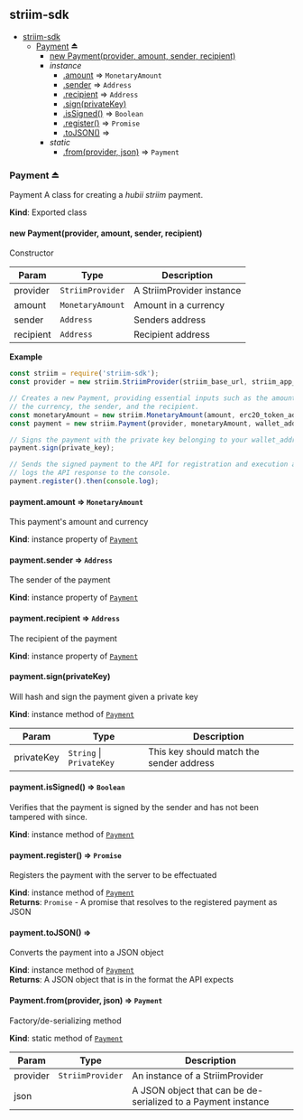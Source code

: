 <a name="module_striim-sdk"></a>

## striim-sdk

* [striim-sdk](#module_striim-sdk)
    * [Payment](#exp_module_striim-sdk--Payment) ⏏
        * [new Payment(provider, amount, sender, recipient)](#new_module_striim-sdk--Payment_new)
        * _instance_
            * [.amount](#module_striim-sdk--Payment+amount) ⇒ <code>MonetaryAmount</code>
            * [.sender](#module_striim-sdk--Payment+sender) ⇒ <code>Address</code>
            * [.recipient](#module_striim-sdk--Payment+recipient) ⇒ <code>Address</code>
            * [.sign(privateKey)](#module_striim-sdk--Payment+sign)
            * [.isSigned()](#module_striim-sdk--Payment+isSigned) ⇒ <code>Boolean</code>
            * [.register()](#module_striim-sdk--Payment+register) ⇒ <code>Promise</code>
            * [.toJSON()](#module_striim-sdk--Payment+toJSON) ⇒
        * _static_
            * [.from(provider, json)](#module_striim-sdk--Payment.from) ⇒ <code>Payment</code>

<a name="exp_module_striim-sdk--Payment"></a>

### Payment ⏏
Payment
A class for creating a _hubii striim_ payment.

**Kind**: Exported class  
<a name="new_module_striim-sdk--Payment_new"></a>

#### new Payment(provider, amount, sender, recipient)
Constructor


| Param | Type | Description |
| --- | --- | --- |
| provider | <code>StriimProvider</code> | A StriimProvider instance |
| amount | <code>MonetaryAmount</code> | Amount in a currency |
| sender | <code>Address</code> | Senders address |
| recipient | <code>Address</code> | Recipient address |

**Example**  
```js
const striim = require('striim-sdk');
const provider = new striim.StriimProvider(striim_base_url, striim_app_id, striim_app_secret);

// Creates a new Payment, providing essential inputs such as the amount,
// the currency, the sender, and the recipient.
const monetaryAmount = new striim.MonetaryAmount(amount, erc20_token_address);
const payment = new striim.Payment(provider, monetaryAmount, wallet_address, recipient_address);

// Signs the payment with the private key belonging to your wallet_address.
payment.sign(private_key);

// Sends the signed payment to the API for registration and execution and
// logs the API response to the console.
payment.register().then(console.log);
```
<a name="module_striim-sdk--Payment+amount"></a>

#### payment.amount ⇒ <code>MonetaryAmount</code>
This payment's amount and currency

**Kind**: instance property of [<code>Payment</code>](#exp_module_striim-sdk--Payment)  
<a name="module_striim-sdk--Payment+sender"></a>

#### payment.sender ⇒ <code>Address</code>
The sender of the payment

**Kind**: instance property of [<code>Payment</code>](#exp_module_striim-sdk--Payment)  
<a name="module_striim-sdk--Payment+recipient"></a>

#### payment.recipient ⇒ <code>Address</code>
The recipient of the payment

**Kind**: instance property of [<code>Payment</code>](#exp_module_striim-sdk--Payment)  
<a name="module_striim-sdk--Payment+sign"></a>

#### payment.sign(privateKey)
Will hash and sign the payment given a private key

**Kind**: instance method of [<code>Payment</code>](#exp_module_striim-sdk--Payment)  

| Param | Type | Description |
| --- | --- | --- |
| privateKey | <code>String</code> \| <code>PrivateKey</code> | This key should match the sender address |

<a name="module_striim-sdk--Payment+isSigned"></a>

#### payment.isSigned() ⇒ <code>Boolean</code>
Verifies that the payment is signed by the sender and has not been
tampered with since.

**Kind**: instance method of [<code>Payment</code>](#exp_module_striim-sdk--Payment)  
<a name="module_striim-sdk--Payment+register"></a>

#### payment.register() ⇒ <code>Promise</code>
Registers the payment with the server to be effectuated

**Kind**: instance method of [<code>Payment</code>](#exp_module_striim-sdk--Payment)  
**Returns**: <code>Promise</code> - A promise that resolves to the registered payment as JSON  
<a name="module_striim-sdk--Payment+toJSON"></a>

#### payment.toJSON() ⇒
Converts the payment into a JSON object

**Kind**: instance method of [<code>Payment</code>](#exp_module_striim-sdk--Payment)  
**Returns**: A JSON object that is in the format the API expects  
<a name="module_striim-sdk--Payment.from"></a>

#### Payment.from(provider, json) ⇒ <code>Payment</code>
Factory/de-serializing method

**Kind**: static method of [<code>Payment</code>](#exp_module_striim-sdk--Payment)  

| Param | Type | Description |
| --- | --- | --- |
| provider | <code>StriimProvider</code> | An instance of a StriimProvider |
| json |  | A JSON object that can be de-serialized to a Payment instance |

